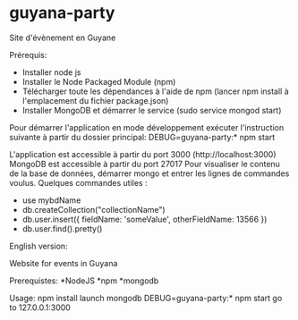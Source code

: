 # guyana-party

Site d'évènement en Guyane

Prérequis:
  * Installer node js
  * Installer le Node Packaged Module (npm)
  * Télécharger toute les dépendances à l'aide de npm (lancer npm install à l'emplacement du fichier package.json)
  * Installer MongoDB et démarrer le service (sudo service mongod start)
  
  Pour démarrer l'application en mode développement exécuter l'instruction suivante à partir du dossier principal: DEBUG=guyana-party:* npm start
  
  L'application est accessible à partir du port 3000 (http://localhost:3000)
  MongoDB est accessible à partir du port 27017
  Pour visualiser le contenu de la base de données, démarrer mongo et entrer les lignes de commandes voulus. Quelques commandes utiles : 
  * use mybdName
  * db.createCollection("collectionName")
  * db.user.insert({ fieldName: 'someValue', otherFieldName: 13566 })
  * db.user.find().pretty()

English version:

Website for events in Guyana

Prerequistes:
 *NodeJS
 *npm
 *mongodb

Usage:
 npm install
 launch mongodb
 DEBUG=guyana-party:* npm start
 go to 127.0.0.1:3000
